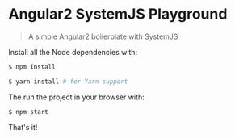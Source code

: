 # Angular2 SystemJS Playground

> A simple Angular2 boilerplate with SystemJS

Install all the Node dependencies with:

```bash
$ npm Install

$ yarn install # for Yarn support
```

The run the project in your browser with:

```bash
$ npm start
```

That's it!
